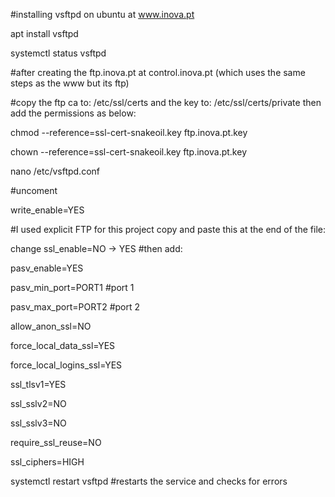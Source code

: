 #installing vsftpd on ubuntu at www.inova.pt

apt install vsftpd

systemctl status vsftpd

#after creating the ftp.inova.pt at control.inova.pt (which uses the same steps as the www but its ftp)

#copy the ftp ca to: /etc/ssl/certs and the key to: /etc/ssl/certs/private then add the permissions as below:

chmod --reference=ssl-cert-snakeoil.key ftp.inova.pt.key

chown --reference=ssl-cert-snakeoil.key ftp.inova.pt.key

nano /etc/vsftpd.conf

#uncoment 

write_enable=YES
    
#I used explicit FTP for this project copy and paste this at the end of the file:

change ssl_enable=NO -> YES
 #then add:
 
pasv_enable=YES

pasv_min_port=PORT1   #port 1 

pasv_max_port=PORT2   #port 2

allow_anon_ssl=NO

force_local_data_ssl=YES

force_local_logins_ssl=YES

ssl_tlsv1=YES

ssl_sslv2=NO

ssl_sslv3=NO

require_ssl_reuse=NO

ssl_ciphers=HIGH

systemctl restart vsftpd  #restarts the service and checks for errors


